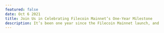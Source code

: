 ```yaml
---
featured: false
date: Oct 6 2021
title: Join Us in Celebrating Filecoin Mainnet’s One-Year Milestone
description: It’s been one year since the Filecoin Mainnet launch, and there’s a lot planned to celebrate this first year in orbit!
---
```

